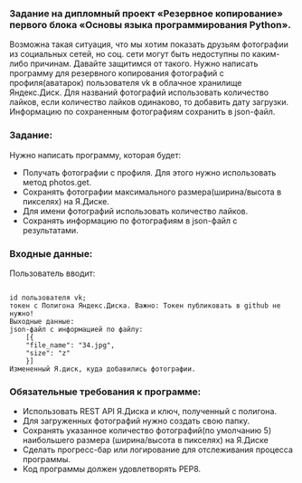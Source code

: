 ### Задание на дипломный проект «Резервное копирование» первого блока «Основы языка программирования Python».

Возможна такая ситуация, что мы хотим показать друзьям фотографии из социальных сетей, но соц. сети могут быть недоступны по каким-либо причинам.
Давайте защитимся от такого.
Нужно написать программу для резервного копирования фотографий с профиля(аватарок) пользователя vk в облачное хранилище Яндекс.Диск.
Для названий фотографий использовать количество лайков, если количество лайков одинаково, то добавить дату загрузки.
Информацию по сохраненным фотографиям сохранить в json-файл.

### Задание:
Нужно написать программу, которая будет:

- Получать фотографии с профиля. Для этого нужно использовать метод photos.get.
- Сохранять фотографии максимального размера(ширина/высота в пикселях) на Я.Диске.
- Для имени фотографий использовать количество лайков.
- Сохранять информацию по фотографиям в json-файл с результатами.

### Входные данные:
Пользователь вводит:
```shell

id пользователя vk;
токен с Полигона Яндекс.Диска. Важно: Токен публиковать в github не нужно!
Выходные данные:
json-файл с информацией по файлу:
    [{
    "file_name": "34.jpg",
    "size": "z"
    }]
Измененный Я.диск, куда добавились фотографии.​​
```
### Обязательные требования к программе:
- Использовать REST API Я.Диска и ключ, полученный с полигона.
- Для загруженных фотографий нужно создать свою папку.
- Сохранять указанное количество фотографий(по умолчанию 5) наибольшего размера (ширина/высота в пикселях) на Я.Диске
- Сделать прогресс-бар или логирование для отслеживания процесса программы.
- Код программы должен удовлетворять PEP8.​
